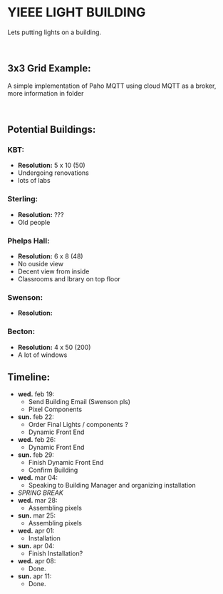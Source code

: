 # YIEEE LIGHT BUILDING 
Lets putting lights on a building.

<br/>

## 3x3 Grid Example:
A simple implementation of Paho MQTT using cloud MQTT as a broker, more information in folder

<br/>

## Potential Buildings:

### KBT:
  - **Resolution:** 5 x 10 (50)
  - Undergoing renovations
  - lots of labs


### Sterling:
  - **Resolution:** ???
  - Old people


### Phelps Hall:
  - **Resolution:** 6 x 8 (48)
  - No ouside view
  - Decent view from inside
  - Classrooms and lbrary on top floor

### Swenson:
  - **Resolution:** 

### Becton:
  - **Resolution:** 4 x 50 (200)
  - A lot of windows
  
## Timeline:
* **wed.** feb 19:
    * Send Building Email (Swenson pls)
    * Pixel Components
* **sun.** feb 22:
    * Order Final Lights / components ?
    * Dynamic Front End
* **wed.** feb 26:
    * Dynamic Front End
* **sun.** feb 29:
    * Finish Dynamic Front End
    * Confirm Building
* **wed.** mar 04:
    * Speaking to Building Manager and organizing installation
* *SPRING BREAK*
* **wed.** mar 28:
    * Assembling pixels
* **sun.** mar 25:
    * Assembling pixels
* **wed.** apr 01:
    * Installation
* **sun.** apr 04:
    * Finish Installation?
* **wed.** apr 08:
    * Done.
* **sun.** apr 11:
    * Done.
